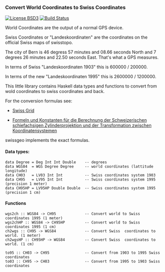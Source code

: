 ### Convert World Coordinates to Swiss Coordinates

[![License BSD3][license-badge]][license]
[![Build Status][build-badge]][build-result]

[license-badge]: https://img.shields.io/badge/license-BSD3-green.svg?dummy
[license]: https://github.com/hansroland/swissgeo/blob/master/LICENSE

[build-badge]: https://travis-ci.org/hansroland/swissgeo.svg?branch=master
[build-result]: https://travis-ci.org/hansroland/swissgeo


World Coordinates are the output of a normal GPS device.

Swiss Coordinates or "Landeskoordinaten" are the coordinates on the official Swiss maps of swisstopo.

The city of Bern is 46 degress 57 minutes and 08.66 seconds North and 7 degrees 26 minutes and 22.50 seconds East. That's what a GPS measures.

In terms of Swiss "Landeskoordinaten 1903" this is 600000 / 200000.

In terms of the new "Landeskoordinaten 1995" this is 2600000 / 1200000.

This little library contains Haskell data types and functions to convert
from wold coordinates to swiss coordinates and back.

For the conversion formulas see:

* [Swiss Grid](http://www.swisstopo.admin.ch/internet/swisstopo/de/home/topics/survey/sys/refsys/projections.html)

* [Formeln und Konstanten für die Berechnung der
Schweizerischen schiefachsigen Zylinderprojektion und
der Transformation zwischen Koordinatensystemen](http://www.swisstopo.admin.ch/internet/swisstopo/de/home/topics/survey/sys/refsys/switzerland.parsysrelated1.24280.downloadList.32633.DownloadFile.tmp/refsysd.pdf)

swissgeo implements the exact formulas.

#### Data types:

    data Degree = Deg Int Int Double    -- degrees
    data WGS84  = WGS Degree Degree     -- world coordinates (lattitude longitude)
    data CH03   = LV03 Int Int          -- Swiss coordinates system 1903
    data CH95   = LV95 Int Int          -- Swiss coordinates system 1995 (precision 1 meter)
    data CH95HP = LV95HP Double Double  -- Swiss coordinates system 1995 (precision 1 cm)

#### Functions

    wgs2ch :: WGS84 -> CH95             -- Convert world to Swiss coordinates 1995 (1 meter)
    wgs2chHP :: WGS84 -> CH95HP         -- Convert world to Swiss coordinates 1995 (1 cm)
    ch2wgs :: CH95 -> WGS84             -- Convert Swiss  coordinates to world. (1 meter)
    ch2wgsHP :: CH95HP -> WGS84         -- Convert Swiss  coordinates to world. (1 cm)

    to95 :: CH03 -> CH95                -- Convert from 1903 to 1995 Swiss coordinates
    to03 :: CH95 -> CH03                -- Convert from 1995 to 1903 Swiss coordinates